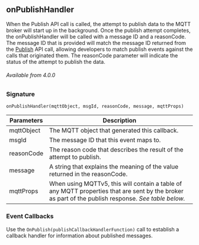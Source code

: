 ## onPublishHandler

When the Publish API call is called, the attempt to publish data to the MQTT broker will start up in the background.  Once the publish attempt completes, the onPublishHandler will be called with a message ID and a reasonCode. The message ID that is provided will match the message ID returned from the [Publish][1] API call, allowing developers to match publish events against the calls that originated them. The reasonCode parameter will indicate the status of the attempt to publish the data.


###### Available from 4.0.0


### Signature

`onPublishHandler(mqttObject, msgId, reasonCode, message, mqttProps)`


| Parameters | Description                                                                                                                                          |
| ---------- | ---------------------------------------------------------------------------------------------------------------------------------------------------- |
| mqttObject | The MQTT object that generated this callback.                                                                                                        |
| msgId      | The message ID that this event maps to.                                                                                                              |
| reasonCode | The reason code that describes the result of the attempt to publish.                                                                                 |
| message    | A string that explains the meaning of the value returned in the reasonCode.                                                                          |
| mqttProps  | When using MQTTv5, this will contain a table of any MQTT properties that are sent by the broker as part of the publish response.  _See table below._ |

### Event Callbacks

Use the `OnPublish(publishCallbackHandlerFunction)` call to establish a callback handler for information about published messages.

[1]:	https://snap-one.github.io/docs-driverworks-api/#mqtt-interface-publish